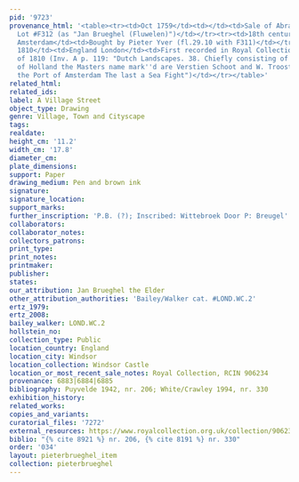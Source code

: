 ```yaml
---
pid: '9723'
provenance_html: '<table><tr><td>Oct 1759</td><td></td><td>Sale of Abraham van Broyel
  Lot #F312 (as "Jan Brueghel (Fluwelen)")</td></tr><tr><td>18th century</td><td>Netherlands
  Amsterdam</td><td>Bought by Pieter Yver (fl.29.10 with F311)</td></tr><tr><td>ca.
  1810</td><td>England London</td><td>First recorded in Royal Collection Inventory
  of 1810 (Inv. A p. 119: "Dutch Landscapes. 38. Chiefly consisting of neat views
  of Holland the Masters name mark''d are Verstien Schoot and W. Troost. 13. One of
  the Port of Amsterdam The last a Sea Fight")</td></tr></table>'
related_html:
related_ids:
label: A Village Street
object_type: Drawing
genre: Village, Town and Cityscape
tags:
realdate:
height_cm: '11.2'
width_cm: '17.8'
diameter_cm:
plate_dimensions:
support: Paper
drawing_medium: Pen and brown ink
signature:
signature_location:
support_marks:
further_inscription: 'P.B. (?); Inscribed: Wittebroek Door P: Breugel'
collaborators:
collaborator_notes:
collectors_patrons:
print_type:
print_notes:
printmaker:
publisher:
states:
our_attribution: Jan Brueghel the Elder
other_attribution_authorities: 'Bailey/Walker cat. #LOND.WC.2'
ertz_1979:
ertz_2008:
bailey_walker: LOND.WC.2
hollstein_no:
collection_type: Public
location_country: England
location_city: Windsor
location_collection: Windsor Castle
location_or_most_recent_sale_notes: Royal Collection, RCIN 906234
provenance: 6883|6884|6885
bibliography: Puyvelde 1942, nr. 206; White/Crawley 1994, nr. 330
exhibition_history:
related_works:
copies_and_variants:
curatorial_files: '7272'
external_resources: https://www.royalcollection.org.uk/collection/906234/a-village-street
biblio: "{% cite 8921 %} nr. 206, {% cite 8191 %} nr. 330"
order: '034'
layout: pieterbrueghel_item
collection: pieterbrueghel
---
```


